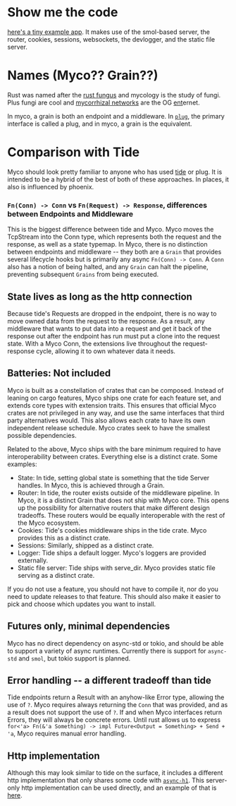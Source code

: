# Show me the code

[here's a tiny example app](https://github.com/rhizosphere/myco/blob/main/example/src/main.rs). It makes use of the smol-based server, the router, cookies, sessions, websockets, the devlogger, and the static file server.

# Names (Myco?? Grain??)

Rust was named after the [rust fungus](https://en.wikipedia.org/wiki/Rust_(fungus)) and mycology is the study of fungi. Plus fungi are cool and [mycorrhizal networks](https://en.wikipedia.org/wiki/Mycorrhizal_network) are the OG [ent](https://en.wikipedia.org/wiki/Ent)ernet.

In myco, a grain is both an endpoint and a middleware. In [`plug`](https://github.com/elixir-plug/plug), the primary interface is called a plug, and in myco, a grain is the equivalent.

# Comparison with Tide

Myco should look pretty familiar to anyone who has used [tide](https://github.com/http-rs/tide) or plug. It is intended to be a hybrid of the best of both of these approaches. In places, it also is influenced by phoenix.

### `Fn(Conn) -> Conn` vs `Fn(Request) -> Response`, differences between Endpoints and Middleware

This is the biggest difference between tide and Myco. Myco moves the TcpStream into the Conn type, which represents both the request and the response, as well as a state typemap. In Myco, there is no distinction between endpoints and middleware -- they both are a `Grain` that provides several lifecycle hooks but is primarily any async `Fn(Conn) -> Conn`. A `Conn` also has a notion of being halted, and any `Grain` can halt the pipeline, preventing subsequent `Grains` from being executed.

## State lives as long as the http connection

Because tide's Requests are dropped in the endpoint, there is no way to move owned data from the request to the response.  As a result, any middleware that wants to put data into a request and get it back of the response out after the endpoint has run must put a clone into the request state. With a Myco Conn, the extensions live throughout the request-response cycle, allowing it to own whatever data it needs.

## Batteries: Not included

Myco is built as a constellation of crates that can be composed. Instead of leaning on cargo features, Myco ships one crate for each feature set, and extends core types with extension traits.  This ensures that official Myco crates are not privileged in any way, and use the same interfaces that third party alternatives would. This also allows each crate to have its own independent release schedule.  Myco crates seek to have the smallest possible dependencies.

Related to the above, Myco ships with the bare minimum required to have interoperability between crates.  Everything else is a distinct crate. Some examples:

* State: In tide, setting global state is something that the tide Server handles. In Myco, this is achieved through a Grain.
* Router: In tide, the router exists outside of the middleware pipeline. In Myco, it is a distinct Grain that does not ship with Myco core.  This opens up the possibility for alternative routers that make different design tradeoffs. These routers would be equally interoperable with the rest of the Myco ecosystem.
* Cookies: Tide's cookies middleware ships in the tide crate. Myco provides this as a distinct crate.
* Sessions: Similarly, shipped as a distinct crate.
* Logger: Tide ships a default logger. Myco's loggers are provided externally.
* Static file server: Tide ships with serve_dir. Myco provides static file serving as a distinct crate.

If you do not use a feature, you should not have to compile it, nor do you need to update releases to that feature.  This should also make it easier to pick and choose which updates you want to install.

## Futures only, minimal dependencies

Myco has no direct dependency on async-std or tokio, and should be able to support a variety of async runtimes. Currently there is support for `async-std` and `smol`, but tokio support is planned.

## Error handling -- a different tradeoff than tide

Tide endpoints return a Result with an anyhow-like Error type, allowing the use of `?`. Myco requires always returning the `Conn` that was provided, and as a result does not support the use of `?`. If and when Myco interfaces return Errors, they will always be concrete errors. Until rust allows us to express `for<'a> Fn(&'a Something) -> impl Future<Output = Something> + Send + 'a`, Myco requires manual error handling.

## Http implementation

Although this may look similar to tide on the surface, it includes a different http implementation that only shares some code with [`async-h1`](https://github.com/http-rs/async-h1). This server-only http implementation can be used directly, and an example of that is [here](https://github.com/rhizosphere/myco/blob/main/http/examples/example.rs).
